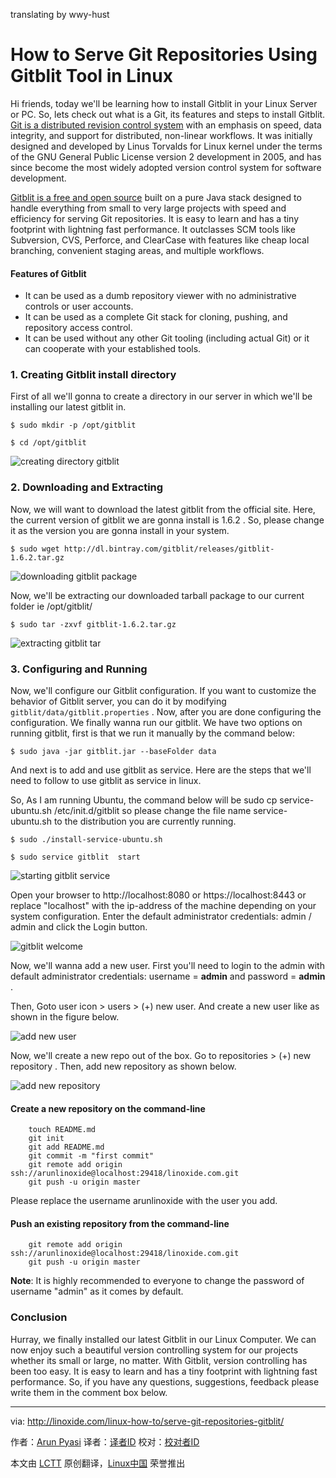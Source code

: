translating by wwy-hust

How to Serve Git Repositories Using Gitblit Tool in Linux
================================================================================
Hi friends, today we'll be learning how to install Gitblit in your Linux Server or PC. So, lets check out what is a Git, its features and steps to install Gitblit. [Git is a distributed revision control system][1] with an emphasis on speed, data integrity, and support for distributed, non-linear workflows. It was initially designed and developed by Linus Torvalds for Linux kernel under the terms of the GNU General Public License version 2 development in 2005, and has since become the most widely adopted version control system for software development.

[Gitblit is a free and open source][2] built on a pure Java stack designed to handle everything from small to very large projects with speed and efficiency for serving Git repositories. It is easy to learn and has a tiny footprint with lightning fast performance. It outclasses SCM tools like Subversion, CVS, Perforce, and ClearCase with features like cheap local branching, convenient staging areas, and multiple workflows.

#### Features of Gitblit ####

- It can be used as a dumb repository viewer with no administrative controls or user accounts.
- It can be used as a complete Git stack for cloning, pushing, and repository access control.
- It can be used without any other Git tooling (including actual Git) or it can cooperate with your established tools.

### 1. Creating Gitblit install directory ###

First of all we'll gonna to create a directory in our server in which we'll be installing our latest gitblit in.

    $ sudo mkdir -p /opt/gitblit

    $ cd /opt/gitblit

![creating directory gitblit](http://blog.linoxide.com/wp-content/uploads/2015/01/creating-directory-gitblit.png)

### 2. Downloading and Extracting ###

Now, we will want to download the latest gitblit from the official site. Here, the current version of gitblit we are gonna install is 1.6.2 . So, please change it as the version you are gonna install in your system.

    $ sudo wget http://dl.bintray.com/gitblit/releases/gitblit-1.6.2.tar.gz

![downloading gitblit package](http://blog.linoxide.com/wp-content/uploads/2015/01/downloading-gitblit.png)

Now, we'll be extracting our downloaded tarball package to our current folder ie /opt/gitblit/

    $ sudo tar -zxvf gitblit-1.6.2.tar.gz

![extracting gitblit tar](http://blog.linoxide.com/wp-content/uploads/2015/01/extracting-gitblit-tar.png)

### 3. Configuring and Running ###

Now, we'll configure our Gitblit configuration. If you want to customize the behavior of Gitblit server, you can do it by modifying `gitblit/data/gitblit.properties` . Now, after you are done configuring the configuration. We finally wanna run our gitblit. We have two options on running gitblit, first is that we run it manually by the command below:

    $ sudo java -jar gitblit.jar --baseFolder data

And next is to add and use gitblit as service. Here are the steps that we'll need to follow to use gitblit as service in linux.

So, As I am running Ubuntu, the command below will be  sudo cp service-ubuntu.sh /etc/init.d/gitblit so please change the file name service-ubuntu.sh to the distribution you are currently running.

    $ sudo ./install-service-ubuntu.sh

    $ sudo service gitblit  start

![starting gitblit service](http://blog.linoxide.com/wp-content/uploads/2015/01/starting-gitblit-service.png)

Open your browser to http://localhost:8080 or https://localhost:8443 or replace "localhost" with the ip-address of the machine depending on your system configuration. Enter the default administrator credentials: admin / admin and click the Login button.

![gitblit welcome](http://blog.linoxide.com/wp-content/uploads/2015/01/gitblit-welcome.png)

Now, we'll wanna add a new user. First you'll need to login to the admin with default administrator credentials: username = **admin** and password = **admin** .

Then, Goto user icon > users > (+) new user. And  create a new user like as shown in the figure below.

![add new user](http://blog.linoxide.com/wp-content/uploads/2015/01/add-user.png)

Now, we'll create a new repo out of the box. Go to repositories > (+) new repository . Then, add new repository as shown below.

![add new repository](http://blog.linoxide.com/wp-content/uploads/2015/01/add-new-repository.png)

#### Create a new repository on the command-line ####

        touch README.md
        git init
        git add README.md
        git commit -m "first commit"
        git remote add origin ssh://arunlinoxide@localhost:29418/linoxide.com.git
        git push -u origin master

Please replace the username arunlinoxide with the user you add.

#### Push an existing repository from the command-line ####

        git remote add origin ssh://arunlinoxide@localhost:29418/linoxide.com.git
        git push -u origin master

**Note**: It is highly recommended to everyone to change the password of username "admin" as it comes by default.

### Conclusion ###

Hurray, we finally installed our latest Gitblit in our Linux Computer. We can now enjoy such a beautiful version controlling system for our projects whether its small or large, no matter. With Gitblit, version controlling has been too easy.  It is easy to learn and has a tiny footprint with lightning fast performance. So, if you have any questions, suggestions, feedback please write them in the comment box below.

--------------------------------------------------------------------------------

via: http://linoxide.com/linux-how-to/serve-git-repositories-gitblit/

作者：[Arun Pyasi][a]
译者：[译者ID](https://github.com/译者ID)
校对：[校对者ID](https://github.com/校对者ID)

本文由 [LCTT](https://github.com/LCTT/TranslateProject) 原创翻译，[Linux中国](http://linux.cn/) 荣誉推出

[a]:http://linoxide.com/author/arunp/
[1]:http://git-scm.com/
[2]:http://gitblit.com/
